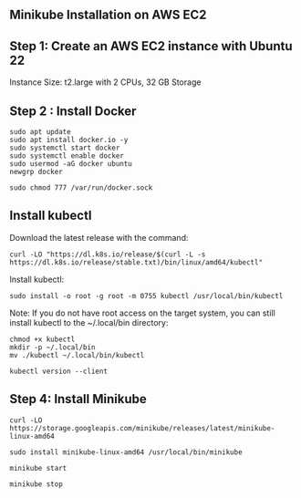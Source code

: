 ## Minikube Installation on AWS EC2

## Step 1: Create an AWS EC2 instance with Ubuntu 22
Instance Size: t2.large with 2 CPUs, 32 GB Storage

## Step 2 : Install Docker
````
sudo apt update
sudo apt install docker.io -y
sudo systemctl start docker
sudo systemctl enable docker
sudo usermod -aG docker ubuntu
newgrp docker
````
````
sudo chmod 777 /var/run/docker.sock
````
## Install kubectl
Download the latest release with the command:
````
curl -LO "https://dl.k8s.io/release/$(curl -L -s https://dl.k8s.io/release/stable.txt)/bin/linux/amd64/kubectl"
````

Install kubectl:
````
sudo install -o root -g root -m 0755 kubectl /usr/local/bin/kubectl
````
Note:
If you do not have root access on the target system, you can still install kubectl to the ~/.local/bin directory:
````
chmod +x kubectl
mkdir -p ~/.local/bin
mv ./kubectl ~/.local/bin/kubectl
````
````
kubectl version --client
````
## Step 4: Install Minikube
````
curl -LO https://storage.googleapis.com/minikube/releases/latest/minikube-linux-amd64
````
````
sudo install minikube-linux-amd64 /usr/local/bin/minikube
````
````
minikube start
````
````
minikube stop
````
